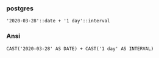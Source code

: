 ### postgres

    '2020-03-28'::date + '1 day'::interval

### Ansi

    CAST('2020-03-28' AS DATE) + CAST('1 day' AS INTERVAL)
